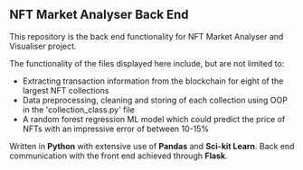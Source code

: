 ## NFT Market Analyser Back End

This repository is the back end functionality for NFT Market Analyser and Visualiser project.

The functionality of the files displayed here include, but are not limited to:
- Extracting transaction information from the blockchain for eight of the largest NFT collections
- Data preprocessing, cleaning and storing of each collection using OOP in the 'collection_class.py' file
- A random forest regression ML model which could predict the price of NFTs with an impressive error of between 10-15%

Written in **Python** with extensive use of **Pandas** and **Sci-kit Learn**. Back end communication with the front end achieved through **Flask**.
